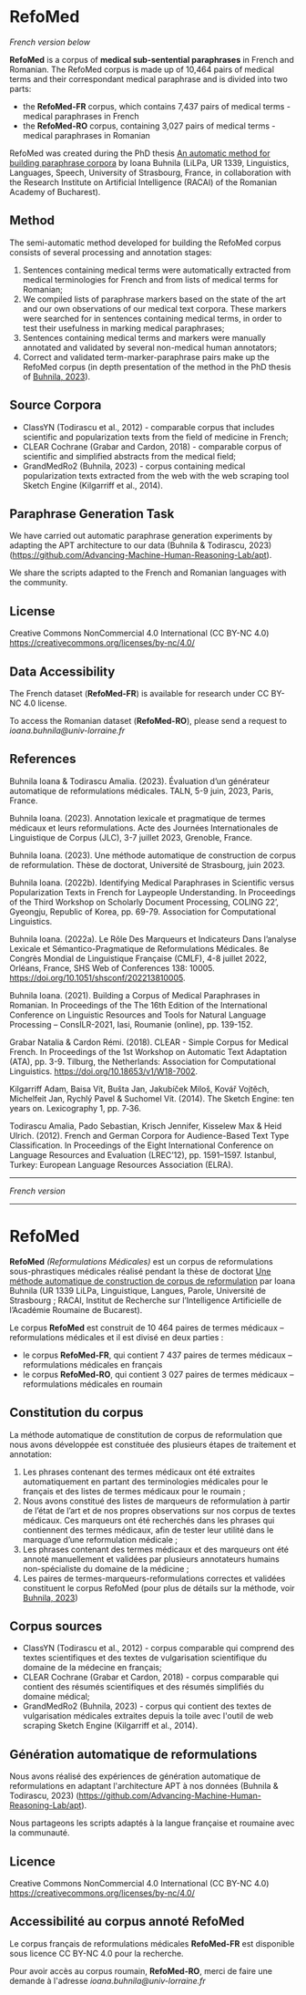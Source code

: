 # RefoMed

_French version below_

**RefoMed** is a corpus of **medical sub-sentential paraphrases** in French and Romanian. The RefoMed corpus is made up of 10,464 pairs of medical terms and their correspondant medical paraphrase and is divided into two parts: 

- the **RefoMed-FR** corpus, which contains 7,437 pairs of medical terms - medical paraphrases in French 
- the **RefoMed-RO** corpus, containing 3,027 pairs of medical terms - medical paraphrases in Romanian 

RefoMed was created during the PhD thesis [An automatic method for building paraphrase corpora](https://theses.hal.science/tel-04226255/) by Ioana Buhnila (LiLPa, UR 1339, Linguistics, Languages, Speech, University of Strasbourg, France, in collaboration with the Research Institute on Artificial Intelligence (RACAI) of the Romanian Academy of Bucharest).

## Method

The semi-automatic method developed for building the RefoMed corpus consists of several processing and annotation stages:
1. Sentences containing medical terms were automatically extracted from medical terminologies for French and from lists of medical terms for Romanian;
2. We compiled lists of paraphrase markers based on the state of the art and our own observations of our medical text corpora. These markers were searched for in sentences containing medical terms, in order to test their usefulness in marking medical paraphrases;
3. Sentences containing medical terms and markers were manually annotated and validated by several non-medical human annotators;
4. Correct and validated term-marker-paraphrase pairs make up the RefoMed corpus (in depth presentation of the method in the PhD thesis of [Buhnila, 2023](https://theses.hal.science/tel-04226255/)).

## Source Corpora

- ClassYN (Todirascu et al., 2012) - comparable corpus that includes scientific and popularization texts from the field of medicine in French;
- CLEAR Cochrane (Grabar and Cardon, 2018) - comparable corpus of scientific and simplified abstracts from the medical field;
- GrandMedRo2 (Buhnila, 2023) - corpus containing medical popularization texts extracted from the web with the web scraping tool Sketch Engine (Kilgarriff et al., 2014).

## Paraphrase Generation Task

We have carried out automatic paraphrase generation experiments by adapting the APT architecture to our data (Buhnila & Todirascu, 2023) (https://github.com/Advancing-Machine-Human-Reasoning-Lab/apt). 

We share the scripts adapted to the French and Romanian languages with the community.

## License

Creative Commons NonCommercial 4.0 International (CC BY-NC 4.0)
https://creativecommons.org/licenses/by-nc/4.0/ 

## Data Accessibility

The French dataset (**RefoMed-FR**) is available for research under CC BY-NC 4.0 license.

To access the Romanian dataset (**RefoMed-RO**), please send a request to _ioana.buhnila@univ-lorraine.fr_

## References

Buhnila Ioana & Todirascu Amalia. (2023). Évaluation d’un générateur automatique de reformulations médicales. TALN, 5-9 juin, 2023, Paris, France.

Buhnila Ioana. (2023). Annotation lexicale et pragmatique de termes médicaux et leurs reformulations. Acte des Journées Internationales de Linguistique de Corpus (JLC), 3-7 juillet 2023, Grenoble, France.

Buhnila Ioana. (2023). Une méthode automatique de construction de corpus de reformulation. Thèse de doctorat, Université de Strasbourg, juin 2023.

Buhnila Ioana. (2022b). Identifying Medical Paraphrases in Scientific versus Popularization Texts in French for Laypeople Understanding. In Proceedings of the Third Workshop on Scholarly Document Processing, COLING 22’, Gyeongju, Republic of Korea, pp. 69-79. Association for Computational Linguistics.

Buhnila Ioana. (2022a). Le Rôle Des Marqueurs et Indicateurs Dans l’analyse Lexicale et Sémantico-Pragmatique de Reformulations Médicales. 8e Congrès Mondial de Linguistique Française (CMLF), 4-8 juillet 2022, Orléans, France, SHS Web of Conferences 138: 10005. https://doi.org/10.1051/shsconf/202213810005.

Buhnila Ioana. (2021). Building a Corpus of Medical Paraphrases in Romanian. In Proceedings of the The 16th Edition of the International Conference on Linguistic Resources and Tools for Natural Language Processing – ConsILR-2021, Iasi, Roumanie (online), pp. 139-152.

Grabar Natalia & Cardon Rémi. (2018). CLEAR - Simple Corpus for Medical French. In Proceedings of the 1st Workshop on Automatic Text Adaptation (ATA), pp. 3-9. Tilburg, the Netherlands: Association for Computational Linguistics. https://doi.org/10.18653/v1/W18-7002.

Kilgarriff Adam, Baisa Vít, Bušta Jan, Jakubíček Miloš, Kovář Vojtěch, Michelfeit Jan, Rychlý Pavel & Suchomel Vít. (2014). The Sketch Engine: ten years on. Lexicography 1, pp. 7‑36.

Todirascu Amalia, Pado Sebastian, Krisch Jennifer, Kisselew Max & Heid Ulrich. (2012). French and German Corpora for Audience-Based Text Type Classification. In Proceedings of the Eight International Conference on Language Resources and Evaluation (LREC’12), pp. 1591–1597. Istanbul, Turkey: European Language Resources Association (ELRA).

_________________
_French version_
_________________

# RefoMed

**RefoMed** _(Reformulations Médicales)_ est un corpus de reformulations sous-phrastiques médicales réalisé pendant la thèse de doctorat [Une méthode automatique de construction de corpus de reformulation](https://theses.hal.science/tel-04226255/) par Ioana Buhnila (UR 1339 LiLPa, Linguistique, Langues, Parole, Université de Strasbourg ; RACAI, Institut de Recherche sur l’Intelligence Artificielle de l’Académie Roumaine de Bucarest).

Le corpus **RefoMed** est construit de 10 464 paires de termes médicaux – reformulations médicales et il est divisé en deux parties : 
-	le corpus **RefoMed-FR**, qui contient 7 437 paires de termes médicaux – reformulations médicales en français 
-	le corpus **RefoMed-RO**, qui contient 3 027 paires de termes médicaux – reformulations médicales en roumain 

## Constitution du corpus

La méthode automatique de constitution de corpus de reformulation que nous avons développée est constituée des plusieurs étapes de traitement et annotation:
1. Les phrases contenant des termes médicaux ont été extraites automatiquement en partant des terminologies médicales pour le français et des listes de termes médicaux pour le roumain ;
2. Nous avons constitué des listes de marqueurs de reformulation à partir de l’état de l’art et de nos propres observations sur nos corpus de textes médicaux. Ces marqueurs ont été recherchés dans les phrases qui contiennent des termes médicaux, afin de tester leur utilité dans le marquage d’une reformulation médicale ;
3. Les phrases contenant des termes médicaux et des marqueurs ont été annoté manuellement et validées par plusieurs annotateurs humains non-spécialiste du domaine de la médicine ;
4. Les paires de termes-marqueurs-reformulations correctes et validées constituent le corpus RefoMed (pour plus de détails sur la méthode, voir [Buhnila, 2023](https://theses.hal.science/tel-04226255/))

## Corpus sources

-	ClassYN (Todirascu et al., 2012) - corpus comparable qui comprend des textes scientifiques et des textes de vulgarisation scientifique du domaine de la médecine en français;
-	CLEAR Cochrane (Grabar et Cardon, 2018) - corpus comparable qui contient des résumés scientifiques et des résumés simplifiés du domaine médical;
-	GrandMedRo2 (Buhnila, 2023) - corpus qui contient des textes de vulgarisation médicales extraites depuis la toile avec l'outil de web scraping Sketch Engine  (Kilgarriff et al., 2014).

## Génération automatique de reformulations

Nous avons réalisé des expériences de génération automatique de reformulations en adaptant l'architecture APT à nos données (Buhnila & Todirascu, 2023) (https://github.com/Advancing-Machine-Human-Reasoning-Lab/apt).

Nous partageons les scripts adaptés à la langue française et roumaine avec la communauté.

## Licence

Creative Commons NonCommercial 4.0 International (CC BY-NC 4.0)
https://creativecommons.org/licenses/by-nc/4.0/ 

## Accessibilité au corpus annoté RefoMed

Le corpus français de reformulations médicales **RefoMed-FR** est disponible sous licence CC BY-NC 4.0 pour la recherche.

Pour avoir accès au corpus roumain, **RefoMed-RO**, merci de faire une demande à l'adresse _ioana.buhnila@univ-lorraine.fr_

